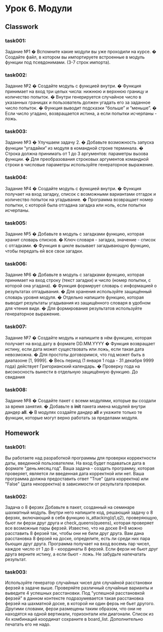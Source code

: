 # Урок 6. Модули

## Classwork

### task001:

Задание №1
� Вспомните какие модули вы уже проходили на курсе.
� Создайте файл, в котором вы импортируете встроенные в
модуль функции под псевдонимами. (3-7 строк импорта).

### task002:

Задание №2
� Создайте модуль с функцией внутри.
� Функция принимает на вход три целых числа: нижнюю и
верхнюю границу и количество попыток.
� Внутри генерируется случайное число в указанных границах
и пользователь должен угадать его за заданное число
попыток.
� Функция выводит подсказки “больше” и “меньше”.
� Если число угадано, возвращается истина, а если попытки
исчерпаны - ложь.

### task003:

Задание №3
� Улучшаем задачу 2.
� Добавьте возможность запуска функции “угадайки” из
модуля в командной строке терминала.
� Строка должна принимать от 1 до 3 аргументов: параметры
вызова функции.
� Для преобразования строковых аргументов командной
строки в числовые параметры используйте генераторное
выражение.

### task004:

Задание №4
� Создайте модуль с функцией внутри.
� Функция получает на вход загадку, список с возможными
вариантами отгадок и количество попыток на угадывание.
� Программа возвращает номер попытки, с которой была
отгадана загадка или ноль, если попытки исчерпаны.

### task005:

Задание №5
� Добавьте в модуль с загадками функцию, которая хранит
словарь списков.
� Ключ словаря - загадка, значение - список с отгадками.
� Функция в цикле вызывает загадывающую функцию, чтобы
передать ей все свои загадки.

### task006:

Задание №6
� Добавьте в модуль с загадками функцию, которая
принимает на вход строку (текст загадки) и число (номер
попытки, с которой она угадана).
� Функция формирует словарь с информацией о результатах
отгадывания.
� Для хранения используйте защищённый словарь уровня
модуля.
� Отдельно напишите функцию, которая выводит результаты
угадывания из защищённого словаря в удобном для чтения
виде.
� Для формирования результатов используйте генераторное
выражение.

### task007:

Задание №7
� Создайте модуль и напишите в нём функцию, которая
получает на вход дату в формате DD.MM.YYYY
� Функция возвращает истину, если дата может существовать
или ложь, если такая дата невозможна.
� Для простоты договоримся, что год может быть в диапазоне
[1, 9999].
� Весь период (1 января 1 года - 31 декабря 9999 года)
действует Григорианский календарь.
� Проверку года на високосность вынести в отдельную
защищённую функцию.
До свидания

### task008:

Задание №8
� Создайте пакет с всеми модулями, которые вы создали за
время занятия.
� Добавьте в __init__ пакета имена модулей внутри дандер
__all__.
� В модулях создайте дандер __all__ и укажите только те
функции, которые могут верно работать за пределами
модуля.

## Homework

### task001:
Вы работаете над разработкой программы для проверки корректности даты, введенной пользователем. 
На вход будет подаваться дата в формате "день.месяц.год". Ваша задача - создать программу, 
которая проверяет, является ли введенная дата корректной или нет.
Ваша программа должна предоставить ответ "True" (дата корректна) или "False" (дата некорректна) в 
зависимости от результата проверки.

### task002:
Задача о 8 ферзях
Добавьте в пакет, созданный на семинаре шахматный модуль.
Внутри него напишите код, решающий задачу о 8 ферзях, включающий в себя
функцию is_attacking(q1,q2), проверяющую, бьют ли ферзи друг друга и check_queens(queens), 
которая проверяет все возможные пары ферзей.
Известно, что на доске 8×8 можно расставить 8 ферзей так, чтобы они не били друг друга. 
Вам дана расстановка 8 ферзей на доске, определите, есть ли среди них пара бьющих друг друга.
Программа получает на вход восемь пар чисел, каждое число от 1 до 8 - координаты 8 ферзей. 
Если ферзи не бьют друг друга верните истину, а если бьют - ложь. Не забудьте напечатать результат.

### task003:
Используйте генератор случайных чисел для случайной расстановки ферзей в задаче выше. 
Проверяйте различный случайные варианты и выведите 4 успешных расстановки.
Под "успешной расстановкой ферзей" в данном контексте подразумевается такая расстановка 
ферзей на шахматной доске, в которой ни один ферзь не бьет другого. Другими словами, 
ферзи размещены таким образом, что они не находятся на одной вертикали, горизонтали или диагонали.
Список из 4х комбинаций координат сохраните в board_list. Дополнительно печатать его не надо.